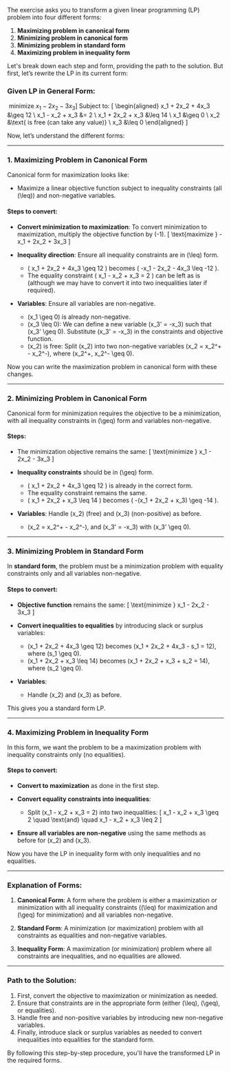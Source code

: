 The exercise asks you to transform a given linear programming (LP) problem into four different forms:

1. **Maximizing problem in canonical form**
2. **Minimizing problem in canonical form**
3. **Minimizing problem in standard form**
4. **Maximizing problem in inequality form**

Let's break down each step and form, providing the path to the solution. But first, let’s rewrite the LP in its current form:

### Given LP in General Form:
$\
\text{minimize } x_1 - 2x_2 - 3x_3
]$
Subject to:
\[
\begin{aligned}
x_1 + 2x_2 + 4x_3 &\geq 12 \\
x_1 - x_2 + x_3 &= 2 \\
x_1 + 2x_2 + x_3 &\leq 14 \\
x_1 &\geq 0 \\
x_2 &\text{ is free (can take any value)} \\
x_3 &\leq 0
\end{aligned}
\]

Now, let’s understand the different forms:

---

### 1. **Maximizing Problem in Canonical Form**

Canonical form for maximization looks like:
- Maximize a linear objective function subject to inequality constraints (all \(\leq\)) and non-negative variables.

#### Steps to convert:
- **Convert minimization to maximization**: To convert minimization to maximization, multiply the objective function by \(-1\).
  \[
  \text{maximize } -x_1 + 2x_2 + 3x_3
  \]

- **Inequality direction**: Ensure all inequality constraints are in \(\leq\) form.
    - \( x_1 + 2x_2 + 4x_3 \geq 12 \) becomes \( -x_1 - 2x_2 - 4x_3 \leq -12 \).
    - The equality constraint \( x_1 - x_2 + x_3 = 2 \) can be left as is (although we may have to convert it into two inequalities later if required).

- **Variables**: Ensure all variables are non-negative.
    - \(x_1 \geq 0\) is already non-negative.
    - \(x_3 \leq 0\): We can define a new variable \(x_3' = -x_3\) such that \(x_3' \geq 0\). Substitute \(x_3' = -x_3\) in the constraints and objective function.
    - \(x_2\) is free: Split \(x_2\) into two non-negative variables \(x_2 = x_2^+ - x_2^-\), where \(x_2^+, x_2^- \geq 0\).

Now you can write the maximization problem in canonical form with these changes.

---

### 2. **Minimizing Problem in Canonical Form**

Canonical form for minimization requires the objective to be a minimization, with all inequality constraints in \(\geq\) form and variables non-negative.

#### Steps:
- The minimization objective remains the same: 
  \[
  \text{minimize } x_1 - 2x_2 - 3x_3
  \]

- **Inequality constraints** should be in \(\geq\) form.
    - \( x_1 + 2x_2 + 4x_3 \geq 12 \) is already in the correct form.
    - The equality constraint remains the same.
    - \( x_1 + 2x_2 + x_3 \leq 14 \) becomes \( -(x_1 + 2x_2 + x_3) \geq -14 \).

- **Variables**: Handle \(x_2\) (free) and \(x_3\) (non-positive) as before.
    - \(x_2 = x_2^+ - x_2^-\), and \(x_3' = -x_3\) with \(x_3' \geq 0\).

---

### 3. **Minimizing Problem in Standard Form**

In **standard form**, the problem must be a minimization problem with equality constraints only and all variables non-negative.

#### Steps to convert:
- **Objective function** remains the same: 
  \[
  \text{minimize } x_1 - 2x_2 - 3x_3
  \]

- **Convert inequalities to equalities** by introducing slack or surplus variables:
    - \(x_1 + 2x_2 + 4x_3 \geq 12\) becomes \(x_1 + 2x_2 + 4x_3 - s_1 = 12\), where \(s_1 \geq 0\).
    - \(x_1 + 2x_2 + x_3 \leq 14\) becomes \(x_1 + 2x_2 + x_3 + s_2 = 14\), where \(s_2 \geq 0\).

- **Variables**: 
    - Handle \(x_2\) and \(x_3\) as before.

This gives you a standard form LP.

---

### 4. **Maximizing Problem in Inequality Form**

In this form, we want the problem to be a maximization problem with inequality constraints only (no equalities).

#### Steps to convert:
- **Convert to maximization** as done in the first step.

- **Convert equality constraints into inequalities**:
    - Split \(x_1 - x_2 + x_3 = 2\) into two inequalities:
      \[
      x_1 - x_2 + x_3 \geq 2 \quad \text{and} \quad x_1 - x_2 + x_3 \leq 2
      \]

- **Ensure all variables are non-negative** using the same methods as before for \(x_2\) and \(x_3\).

Now you have the LP in inequality form with only inequalities and no equalities.

---

### Explanation of Forms:
1. **Canonical Form**: A form where the problem is either a maximization or minimization with all inequality constraints (\(\leq\) for maximization and \(\geq\) for minimization) and all variables non-negative.
   
2. **Standard Form**: A minimization (or maximization) problem with all constraints as equalities and non-negative variables.

3. **Inequality Form**: A maximization (or minimization) problem where all constraints are inequalities, and no equalities are allowed.

---

### Path to the Solution:
1. First, convert the objective to maximization or minimization as needed.
2. Ensure that constraints are in the appropriate form (either \(\leq\), \(\geq\), or equalities).
3. Handle free and non-positive variables by introducing new non-negative variables.
4. Finally, introduce slack or surplus variables as needed to convert inequalities into equalities for the standard form.

By following this step-by-step procedure, you'll have the transformed LP in the required forms.
